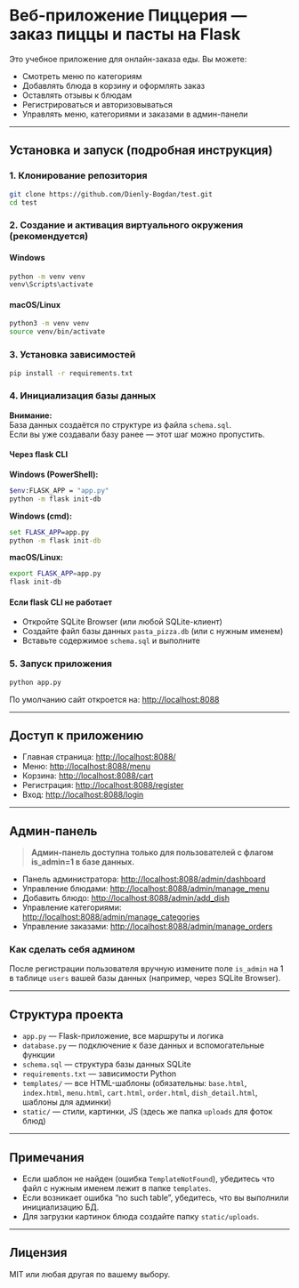 # Веб-приложение Пиццерия — заказ пиццы и пасты на Flask

Это учебное приложение для онлайн-заказа еды. Вы можете:
- Смотреть меню по категориям
- Добавлять блюда в корзину и оформлять заказ
- Оставлять отзывы к блюдам
- Регистрироваться и авторизовываться
- Управлять меню, категориями и заказами в админ-панели

---

## Установка и запуск (подробная инструкция)

### 1. Клонирование репозитория

```sh
git clone https://github.com/Dienly-Bogdan/test.git
cd test
```

### 2. Создание и активация виртуального окружения (рекомендуется)

#### Windows

```sh
python -m venv venv
venv\Scripts\activate
```

#### macOS/Linux

```sh
python3 -m venv venv
source venv/bin/activate
```

### 3. Установка зависимостей

```sh
pip install -r requirements.txt
```

### 4. Инициализация базы данных

**Внимание:**  
База данных создаётся по структуре из файла `schema.sql`.  
Если вы уже создавали базу ранее — этот шаг можно пропустить.

#### Через flask CLI

**Windows (PowerShell):**
```sh
$env:FLASK_APP = "app.py"
python -m flask init-db
```

**Windows (cmd):**
```cmd
set FLASK_APP=app.py
python -m flask init-db
```

**macOS/Linux:**
```sh
export FLASK_APP=app.py
flask init-db
```

#### Если flask CLI не работает

- Откройте SQLite Browser (или любой SQLite-клиент)
- Создайте файл базы данных `pasta_pizza.db` (или с нужным именем)
- Вставьте содержимое `schema.sql` и выполните

### 5. Запуск приложения

```sh
python app.py
```
По умолчанию сайт откроется на: [http://localhost:8088](http://localhost:8088)

---

## Доступ к приложению

- Главная страница: [http://localhost:8088/](http://localhost:8088/)
- Меню: [http://localhost:8088/menu](http://localhost:8088/menu)
- Корзина: [http://localhost:8088/cart](http://localhost:8088/cart)
- Регистрация: [http://localhost:8088/register](http://localhost:8088/register)
- Вход: [http://localhost:8088/login](http://localhost:8088/login)

---

## Админ-панель

> **Админ-панель доступна только для пользователей с флагом is_admin=1 в базе данных.**

- Панель администратора: [http://localhost:8088/admin/dashboard](http://localhost:8088/admin/dashboard)
- Управление блюдами: [http://localhost:8088/admin/manage_menu](http://localhost:8088/admin/manage_menu)
- Добавить блюдо: [http://localhost:8088/admin/add_dish](http://localhost:8088/admin/add_dish)
- Управление категориями: [http://localhost:8088/admin/manage_categories](http://localhost:8088/admin/manage_categories)
- Управление заказами: [http://localhost:8088/admin/manage_orders](http://localhost:8088/admin/manage_orders)

### Как сделать себя админом

После регистрации пользователя вручную измените поле `is_admin` на 1 в таблице `users` вашей базы данных (например, через SQLite Browser).

---

## Структура проекта

- `app.py` — Flask-приложение, все маршруты и логика
- `database.py` — подключение к базе данных и вспомогательные функции
- `schema.sql` — структура базы данных SQLite
- `requirements.txt` — зависимости Python
- `templates/` — все HTML-шаблоны (обязательны: `base.html`, `index.html`, `menu.html`, `cart.html`, `order.html`, `dish_detail.html`, шаблоны для админки)
- `static/` — стили, картинки, JS (здесь же папка `uploads` для фоток блюд)

---

## Примечания

- Если шаблон не найден (ошибка `TemplateNotFound`), убедитесь что файл с нужным именем лежит в папке `templates`.
- Если возникает ошибка “no such table”, убедитесь, что вы выполнили инициализацию БД.
- Для загрузки картинок блюда создайте папку `static/uploads`.

---

## Лицензия

MIT или любая другая по вашему выбору.

